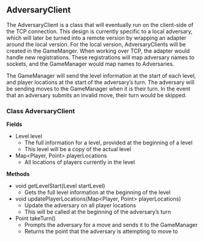 ## AdversaryClient ##
The AdversaryClient is a class that will eventually run on the client-side of the TCP connection. This design is currently specific to a local adversary, which will later be turned into a remote version by wrapping an adapter around the local version. For the local version, AdversaryClients will be created in the GameManger. When working over TCP, the adapter would handle new registrations. These registrations will map adversary names to sockets, and the GameManager would map names to Adversaries. 

The GameManager will send the level information at the start of each level, and player locations at the start of the adversary’s turn. The adversary will be sending moves to the GameManager when it is their turn. In the event that an adversary submits an invalid move, their turn would be skipped.

### Class AdversaryClient ###
**Fields**

* Level level
  * The full information for a level, provided at the beginning of a level
  * This level will be a copy of the actual level  
* Map\<Player, Point\> playerLocations
  * All locations of players currently in the level

**Methods**

* void getLevelStart(Level startLevel)
  * Gets the full level information at the beginning of the level  
* void updatePlayerLocations(Map\<Player, Point\> playerLocations)  
  * Update the adversary on all player locations  
  * This will be called at the beginning of the adversary’s turn  
* Point takeTurn()  
  * Prompts the adversary for a move and sends it to the GameManager  
  * Returns the point that the adversary is attempting to move to  

